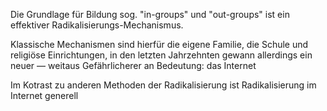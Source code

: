 Die Grundlage für Bildung sog. "in-groups" und "out-groups" ist ein effektiver Radikalisierungs-Mechanismus.

Klassische Mechanismen sind hierfür die eigene Familie, die Schule und religiöse Einrichtungen, in den letzten Jahrzehnten gewann allerdings ein neuer — weitaus Gefährlicherer an Bedeutung: das Internet

Im Kotrast zu anderen Methoden der Radikalisierung ist Radikalisierung im Internet generell 